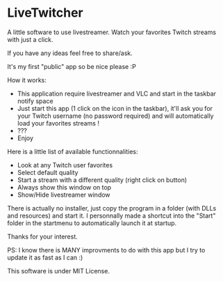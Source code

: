 # LiveTwitcher
A little software to use livestreamer. Watch your favorites Twitch streams with just a click.

If you have any ideas feel free to share/ask.

It's my first "public" app so be nice please :P

How it works:
- This application require livestreamer and VLC and start in the taskbar notify space
- Just start this app (1 click on the icon in the taskbar), it'll ask you for your Twitch username (no password required) and will automatically load your favorites streams !
- ???
- Enjoy

Here is a little list of available functionnalities:
- Look at any Twitch user favorites
- Select default quality
- Start a stream with a different quality (right click on button)
- Always show this window on top
- Show/Hide livestreamer window

There is actually no installer, just copy the program in a folder (with DLLs and resources) and start it. I personnally made a shortcut into the "Start" folder in the startmenu to automatically launch it at startup.

Thanks for your interest.

PS: I know there is MANY improvments to do with this app but I try to update it as fast as I can :)

This software is under MIT License.
